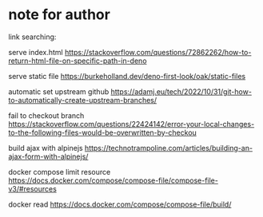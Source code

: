 # note for author

link searching:

serve index.html
<https://stackoverflow.com/questions/72862262/how-to-return-html-file-on-specific-path-in-deno>

serve static file
<https://burkeholland.dev/deno-first-look/oak/static-files>

automatic set upstream github
<https://adamj.eu/tech/2022/10/31/git-how-to-automatically-create-upstream-branches/>

fail to checkout branch
<https://stackoverflow.com/questions/22424142/error-your-local-changes-to-the-following-files-would-be-overwritten-by-checkou>

build ajax with alpinejs
<https://technotrampoline.com/articles/building-an-ajax-form-with-alpinejs/>

docker compose limit resource
<https://docs.docker.com/compose/compose-file/compose-file-v3/#resources>

docker read
<https://docs.docker.com/compose/compose-file/build/>

